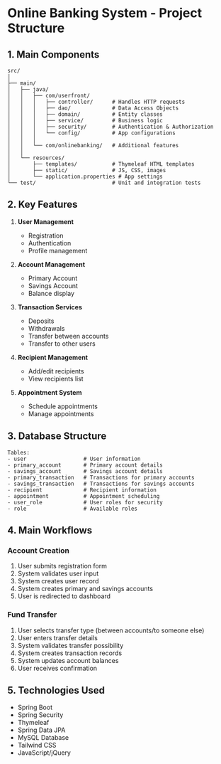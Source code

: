 # Online Banking System - Project Structure

## 1. Main Components

```
src/
│
├── main/
│   ├── java/
│   │   ├── com/userfront/
│   │   │   ├── controller/      # Handles HTTP requests
│   │   │   ├── dao/             # Data Access Objects
│   │   │   ├── domain/          # Entity classes
│   │   │   ├── service/         # Business logic
│   │   │   ├── security/        # Authentication & Authorization
│   │   │   └── config/          # App configurations
│   │   │
│   │   └── com/onlinebanking/   # Additional features
│   │
│   └── resources/
│       ├── templates/           # Thymeleaf HTML templates
│       ├── static/              # JS, CSS, images
│       └── application.properties # App settings
└── test/                        # Unit and integration tests
```

## 2. Key Features

1. **User Management**

   - Registration
   - Authentication
   - Profile management

2. **Account Management**

   - Primary Account
   - Savings Account
   - Balance display

3. **Transaction Services**

   - Deposits
   - Withdrawals
   - Transfer between accounts
   - Transfer to other users

4. **Recipient Management**

   - Add/edit recipients
   - View recipients list

5. **Appointment System**
   - Schedule appointments
   - Manage appointments

## 3. Database Structure

```
Tables:
- user                  # User information
- primary_account       # Primary account details
- savings_account       # Savings account details
- primary_transaction   # Transactions for primary accounts
- savings_transaction   # Transactions for savings accounts
- recipient             # Recipient information
- appointment           # Appointment scheduling
- user_role             # User roles for security
- role                  # Available roles
```

## 4. Main Workflows

### Account Creation

1. User submits registration form
2. System validates user input
3. System creates user record
4. System creates primary and savings accounts
5. User is redirected to dashboard

### Fund Transfer

1. User selects transfer type (between accounts/to someone else)
2. User enters transfer details
3. System validates transfer possibility
4. System creates transaction records
5. System updates account balances
6. User receives confirmation

## 5. Technologies Used

- Spring Boot
- Spring Security
- Thymeleaf
- Spring Data JPA
- MySQL Database
- Tailwind CSS
- JavaScript/jQuery

```

```
